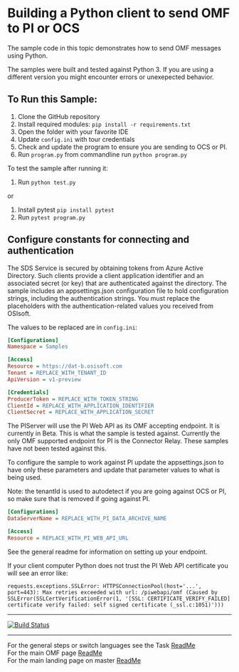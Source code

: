 Building a Python client to send OMF to PI or OCS
==================================================================

The sample code in this topic demonstrates how to send OMF messages
using Python. 

The samples were built and tested against Python 3.  If you are using 
a different version you might encounter errors or unexepected behavior.    
	
To Run this Sample:
-------------------
1. Clone the GitHub repository
2. Install required modules: ``pip install -r requirements.txt``
3. Open the folder with your favorite IDE
4. Update ``config.ini`` with tour credentials
5. Check and update the program to ensure you are sending to OCS or PI.  
6. Run ``program.py``  from commandline run ``python program.py``


To test the sample after running it:
1. Run ``python test.py``

or

1. Install pytest ``pip install pytest``
2. Run ``pytest program.py``


Configure constants for connecting and authentication
-----------------------------------------------------

The SDS Service is secured by obtaining tokens from Azure Active Directory. Such clients 
provide a client application identifier and an associated secret (or key) that are 
authenticated against the directory. The sample includes an appsettings.json configuration 
file to hold configuration strings, including the authentication strings. You must 
replace the placeholders with the authentication-related values you received from OSIsoft. 

The values to be replaced are in ``config.ini``:

```ini
[Configurations]
Namespace = Samples

[Access]
Resource = https://dat-b.osisoft.com
Tenant = REPLACE_WITH_TENANT_ID
ApiVersion = v1-preview

[Credentials]
ProducerToken = REPLACE_WITH_TOKEN_STRING
ClientId = REPLACE_WITH_APPLICATION_IDENTIFIER
ClientSecret = REPLACE_WITH_APPLICATION_SECRET
```


The PIServer will use the PI Web API as its OMF accepting endpoint.  It is currently in Beta.  This is what the sample is tested against.  Currently the only OMF supported endpoint for PI is the Connector Relay.  These samples have not been tested against this.

 To configure the sample to work against PI update the appsettings.json to have only these parameters and update that parameter values to what is being used. 
 
 Note: the tenantId is used to autodetect if you are going against OCS or PI, so make sure that is removed if going against PI.

```ini
[Configurations]
DataServerName = REPLACE_WITH_PI_DATA_ARCHIVE_NAME

[Access]
Resource = REPLACE_WITH_PI_WEB_API_URL
```

See the general readme for information on setting up your endpoint.


If your client computer Python does not trust the PI Web API certificate you will see an error like:

```
requests.exceptions.SSLError: HTTPSConnectionPool(host='...', port=443): Max retries exceeded with url: /piwebapi/omf (Caused by SSLError(SSLCertVerificationError(1, '[SSL: CERTIFICATE_VERIFY_FAILED] certificate verify failed: self signed certificate (_ssl.c:1051)')))
```


-----------
[![Build Status](https://osisoft.visualstudio.com/Engineering%20Incubation/_apis/build/status/OSIsoft_OCS_Samples-CI?branchName=master&jobName=OMF_APIPy)](https://osisoft.visualstudio.com/Engineering%20Incubation/_build/latest?definitionId=4334&branchName=master)

-----------


For the general steps or switch languages see the Task  [ReadMe](../)<br />
For the main OMF page [ReadMe](../../../)<br />
For the main landing page on master [ReadMe](https://github.com/osisoft/OSI-Samples)
